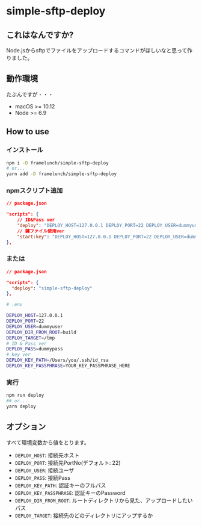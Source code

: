 # simple-sftp-deploy

## これはなんですか?

Node.jsからsftpでファイルをアップロードするコマンドがほしいなと思って作りました。

## 動作環境

たぶんですが・・・

- macOS >= 10.12
- Node >= 6.9

## How to use

### インストール

```bash
npm i -D framelunch/simple-sftp-deploy
# or...
yarn add -D framelunch/simple-sftp-deploy
```

### npmスクリプト追加

```json
// package.json

"scripts": {
    // ID&Pass ver
    "deploy": "DEPLOY_HOST=127.0.0.1 DEPLOY_PORT=22 DEPLOY_USER=dummyuser DEPLOY_PASS=dummypass DEPLOY_DIR_FROM_ROOT=package.json DEPLOY_TARGET=/tmp bin/cmd.js",
    // 鍵ファイル使用ver
    "start:key": "DEPLOY_HOST=127.0.0.1 DEPLOY_PORT=22 DEPLOY_USER=dummyuser DEPLOY_KEY_PATH=/Users/you/.ssh/id_rsa DEPLOY_KEY_PASSPHRASE=YOUR_KEY_PASSPHRASE_HERE DEPLOY_DIR_FROM_ROOT=package.json DEPLOY_TARGET=/tmp bin/cmd.js",
},
```

### または

```json
// package.json

"scripts": {
  "deploy": "simple-sftp-deploy"
},
```

```bash
# .env

DEPLOY_HOST=127.0.0.1
DEPLOY_PORT=22
DEPLOY_USER=dummyuser
DEPLOY_DIR_FROM_ROOT=build
DEPLOY_TARGET=/tmp
# ID & Pass ver
DEPLOY_PASS=dummypass
# key ver
DEPLOY_KEY_PATH=/Users/you/.ssh/id_rsa
DEPLOY_KEY_PASSPHRASE=YOUR_KEY_PASSPHRASE_HERE
```

### 実行

```bash
npm run deploy
## or...
yarn deploy
```

## オプション

すべて環境変数から値をとります。

- `DEPLOY_HOST`: 接続先ホスト
- `DEPLOY_PORT`: 接続先PortNo(デフォルト: 22)
- `DEPLOY_USER`: 接続ユーザ
- `DEPLOY_PASS`: 接続Pass
- `DEPLOY_KEY_PATH`: 認証キーのフルパス
- `DEPLOY_KEY_PASSPHRASE`: 認証キーのPassword
- `DEPLOY_DIR_FROM_ROOT`: ルートディレクトリから見た、アップロードしたいパス
- `DEPLOY_TARGET`: 接続先のどのディレクトリにアップするか

